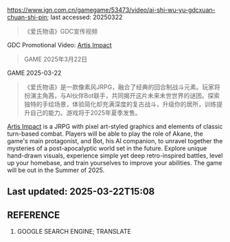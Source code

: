 https://www.ign.com.cn/gamegame/53473/video/ai-shi-wu-yu-gdcxuan-chuan-shi-pin; last accessed: 20250322

> 《爱氏物语》GDC宣传视频

GDC Promotional Video: [Artis Impact](https://store.steampowered.com/app/1864000/Artis_Impact/?l=english&curator_clanid=38020145)

> GAME 2025年3月22日

GAME 2025-03-22

> 《爱氏物语》是一款像素风JRPG，融合了经典的回合制战斗元素。玩家将扮演主角茜，与AI伙伴Bot联手，共同揭开这片未来末世世界的谜团。探索独特的手绘场景，体验简化却充满深度的复古战斗，升级你的居所，训练提升自己的能力。游戏将于2025年夏季发售。

[Artis Impact](https://store.steampowered.com/app/1864000/Artis_Impact/?l=english&curator_clanid=38020145) is a JRPG with pixel art-styled graphics and elements of classic turn-based combat. Players will be able to play the role of Akane, the game's main protagonist, and Bot, his AI companion, to unravel together the mysteries of a post-apocalyptic world set in the future. Explore unique hand-drawn visuals, experience simple yet deep retro-inspired battles, level up your homebase, and train yourselves to improve your abilities. The game will be out in the Summer of 2025.

## Last updated: 2025-03-22T15:08

## REFERENCE

1) GOOGLE SEARCH ENGINE; TRANSLATE